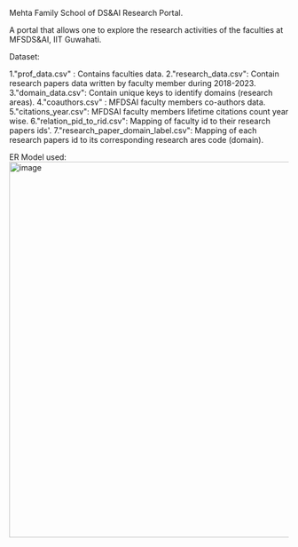 Mehta Family School of DS&AI Research Portal.

 A portal that allows one to explore the research activities of the faculties at MFSDS&AI, IIT Guwahati.
 
 Dataset:
 
 1."prof_data.csv" : Contains faculties data.
 2."research_data.csv": Contain research papers data written by faculty member during 2018-2023.
 3."domain_data.csv": Contain unique keys to identify domains (research areas).
 4."coauthors.csv" : MFDSAI faculty members co-authors data.
 5."citations_year.csv": MFDSAI faculty members lifetime citations count year wise.
 6."relation_pid_to_rid.csv": Mapping of faculty id to their research papers ids'. 
 7."research_paper_domain_label.csv": Mapping of each research papers id to its corresponding research ares code (domain).
 
 ER Model used:
 <img width="677" alt="image" src="https://user-images.githubusercontent.com/95133586/235427654-0bdff8e1-e593-4a4c-a733-6e9e999ef07d.png">

